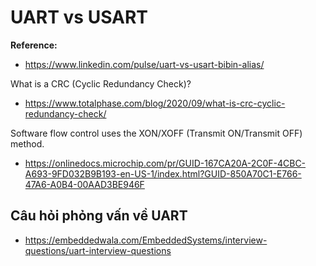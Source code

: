 # UART vs USART
**Reference:**
- https://www.linkedin.com/pulse/uart-vs-usart-bibin-alias/

What is a CRC (Cyclic Redundancy Check)? 
- https://www.totalphase.com/blog/2020/09/what-is-crc-cyclic-redundancy-check/

Software flow control uses the XON/XOFF (Transmit ON/Transmit OFF) method. 
- https://onlinedocs.microchip.com/pr/GUID-167CA20A-2C0F-4CBC-A693-9FD032B9B193-en-US-1/index.html?GUID-850A70C1-E766-47A6-A0B4-00AAD3BE946F

## Câu hỏi phỏng vấn về UART
- https://embeddedwala.com/EmbeddedSystems/interview-questions/uart-interview-questions
